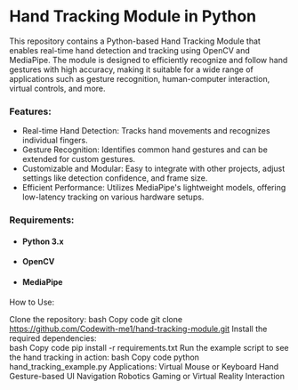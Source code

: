 <h1>Hand Tracking Module in Python</h1>
This repository contains a Python-based Hand Tracking Module that enables real-time hand detection and tracking using OpenCV and MediaPipe. The module is designed to efficiently recognize and follow hand gestures with high accuracy, making it suitable for a wide range of applications such as gesture recognition, human-computer interaction, virtual controls, and more.
<br>
<h3>Features: </h3>
<ul>
<li> Real-time Hand Detection: Tracks hand movements and recognizes individual fingers.</li>
<li>Gesture Recognition: Identifies common hand gestures and can be extended for custom gestures.</li>
<li>Customizable and Modular: Easy to integrate with other projects, adjust settings like detection confidence, and frame size. </li>
<li>Efficient Performance: Utilizes MediaPipe's lightweight models, offering low-latency tracking on various hardware setups.  </li>
</ul>


<h3>Requirements:<br></h3>

<ul>
<li> <h4>Python 3.x</h4> </li>
 <li> <h4> OpenCV </h4> </li> 
 <li> <h4>MediaPipe </h4> </li>
</ul>
How to Use:

Clone the repository:
bash
Copy code
git clone https://github.com/Codewith-me1/hand-tracking-module.git
Install the required dependencies:  
bash
Copy code
pip install -r requirements.txt
Run the example script to see the hand tracking in action:
bash
Copy code
python hand_tracking_example.py
Applications:
Virtual Mouse or Keyboard
Hand Gesture-based UI Navigation
Robotics
Gaming or Virtual Reality Interaction
